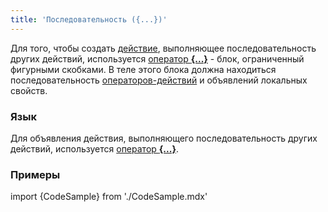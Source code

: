 ```yaml
---
title: 'Последовательность ({...})'
---
```


Для того, чтобы создать [действие](Actions.md), выполняющее последовательность других действий, используется [оператор **{...}**](Operator_..._.md) - блок, ограниченный фигурными скобками. В теле этого блока должна находиться последовательность [операторов-действий](Оperators.md) и объявлений локальных свойств.

### Язык

Для объявления действия, выполняющего последовательность других действий, используется [оператор **{...}**](Operator_..._.md). 

### Примеры

import {CodeSample} from './CodeSample.mdx'

<CodeSample url="https://ru-documentation.lsfusion.org/sample?file=ActionSample&block=action"/>
